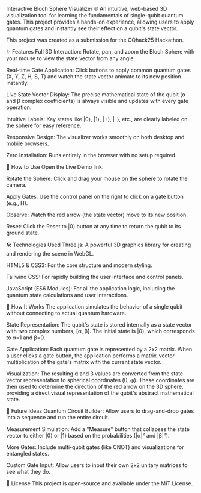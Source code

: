 Interactive Bloch Sphere Visualizer 🌐
An intuitive, web-based 3D visualization tool for learning the fundamentals of single-qubit quantum gates. This project provides a hands-on experience, allowing users to apply quantum gates and instantly see their effect on a qubit's state vector.

This project was created as a submission for the CQhack25 Hackathon.


✨ Features
Full 3D Interaction: Rotate, pan, and zoom the Bloch Sphere with your mouse to view the state vector from any angle.

Real-time Gate Application: Click buttons to apply common quantum gates (X, Y, Z, H, S, T) and watch the state vector animate to its new position instantly.

Live State Vector Display: The precise mathematical state of the qubit (α and β complex coefficients) is always visible and updates with every gate operation.

Intuitive Labels: Key states like |0⟩, |1⟩, |+⟩, |-⟩, etc., are clearly labeled on the sphere for easy reference.

Responsive Design: The visualizer works smoothly on both desktop and mobile browsers.

Zero Installation: Runs entirely in the browser with no setup required.

🚀 How to Use
Open the Live Demo link.

Rotate the Sphere: Click and drag your mouse on the sphere to rotate the camera.

Apply Gates: Use the control panel on the right to click on a gate button (e.g., H).

Observe: Watch the red arrow (the state vector) move to its new position.

Reset: Click the Reset to |0⟩ button at any time to return the qubit to its ground state.

🛠️ Technologies Used
Three.js: A powerful 3D graphics library for creating and rendering the scene in WebGL.

HTML5 & CSS3: For the core structure and modern styling.

Tailwind CSS: For rapidly building the user interface and control panels.

JavaScript (ES6 Modules): For all the application logic, including the quantum state calculations and user interactions.

🔬 How It Works
The application simulates the behavior of a single qubit without connecting to actual quantum hardware.

State Representation: The qubit's state is stored internally as a state vector with two complex numbers, [α, β]. The initial state is |0⟩, which corresponds to α=1 and β=0.

Gate Application: Each quantum gate is represented by a 2x2 matrix. When a user clicks a gate button, the application performs a matrix-vector multiplication of the gate's matrix with the current state vector.

Visualization: The resulting α and β values are converted from the state vector representation to spherical coordinates (θ, φ). These coordinates are then used to determine the direction of the red arrow on the 3D sphere, providing a direct visual representation of the qubit's abstract mathematical state.

🔮 Future Ideas
Quantum Circuit Builder: Allow users to drag-and-drop gates into a sequence and run the entire circuit.

Measurement Simulation: Add a "Measure" button that collapses the state vector to either |0⟩ or |1⟩ based on the probabilities (|α|² and |β|²).

More Gates: Include multi-qubit gates (like CNOT) and visualizations for entangled states.

Custom Gate Input: Allow users to input their own 2x2 unitary matrices to see what they do.

📄 License
This project is open-source and available under the MIT License.
